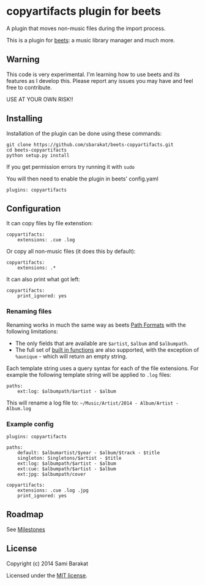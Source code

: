 # copyartifacts plugin for beets

A plugin that moves non-music files during the import process.

This is a plugin for [beets](http://beets.radbox.org/): a music library manager and much more.

## Warning

This code is very experimental. I'm learning how to use beets and its features
as I develop this. Please report any issues you may have and feel free to
contribute.

USE AT YOUR OWN RISK!!

## Installing

Installation of the plugin can be done using these commands:

    git clone https://github.com/sbarakat/beets-copyartifacts.git
    cd beets-copyartifacts
    python setup.py install

If you get permission errors try running it with `sudo`

You will then need to enable the plugin in beets' config.yaml

    plugins: copyartifacts

## Configuration

It can copy files by file extenstion:

    copyartifacts:
        extensions: .cue .log

Or copy all non-music files (it does this by default):

    copyartifacts:
        extensions: .*

It can also print what got left:

    copyartifacts:
        print_ignored: yes

### Renaming files

Renaming works in much the same way as beets [Path Formats](http://beets.readthedocs.org/en/v1.3.3/reference/pathformat.html)
with the following limitations:
- The only fields that are available are `$artist`, `$album` and `$albumpath`.
- The full set of [built in functions](http://beets.readthedocs.org/en/v1.3.3/reference/pathformat.html#functions)
  are also supported, with the exception of `%aunique` - which will return an empty string.

Each template string uses a query syntax for each of the file extensions. For
example the following template string will be applied to `.log` files:

    paths:
        ext:log: $albumpath/$artist - $album

This will rename a log file to: `~/Music/Artist/2014 - Album/Artist - Album.log`

### Example config

```
plugins: copyartifacts

paths:
    default: $albumartist/$year - $album/$track - $title
    singleton: Singletons/$artist - $title
    ext:log: $albumpath/$artist - $album
    ext:cue: $albumpath/$artist - $album
    ext:jpg: $albumpath/cover

copyartifacts:
    extensions: .cue .log .jpg
    print_ignored: yes
```

## Roadmap

See [Milestones](https://github.com/sbarakat/beets-copyartifacts/issues/milestones)

## License

Copyright (c) 2014 Sami Barakat

Licensed under the [MIT license](https://github.com/sbarakat/beets-copyartifacts/blob/master/MIT-LICENSE.txt).

